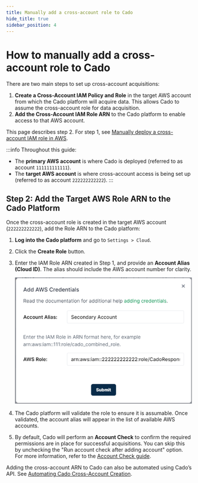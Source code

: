```yaml
---
title: Manually add a cross-account role to Cado
hide_title: true
sidebar_position: 4
---
```


# How to manually add a cross-account role to Cado

There are two main steps to set up cross-account acquisitions:

1. **Create a Cross-Account IAM Policy and Role** in the target AWS account from which the Cado platform will acquire data. This allows Cado to assume the cross-account role for data acquisition.
2. **Add the Cross-Account IAM Role ARN** to the Cado platform to enable access to that AWS account.

This page describes step 2. For step 1, see [Manually deploy a cross-account IAM role in AWS](/cado/deploy/cross/cross-account-creation).

:::info
Throughout this guide:
- The **primary AWS account** is where Cado is deployed (referred to as account `111111111111`).
- The **target AWS account** is where cross-account access is being set up (referred to as account `222222222222`).
:::


## Step 2: Add the Target AWS Role ARN to the Cado Platform

Once the cross-account role is created in the target AWS account (`222222222222`), add the Role ARN to the Cado platform:

1. **Log into the Cado platform** and go to `Settings > Cloud`.
2. Click the **Create Role** button.
3. Enter the IAM Role ARN created in Step 1, and provide an **Account Alias (Cloud ID)**. The alias should include the AWS account number for clarity.

   ![Add Role](/img/add-role.png)

4. The Cado platform will validate the role to ensure it is assumable. Once validated, the account alias will appear in the list of available AWS accounts.

5. By default, Cado will perform an **Account Check** to confirm the required permissions are in place for successful acquisitions. You can skip this by unchecking the "Run account check after adding account" option. For more information, refer to the [Account Check guide](/cado/manage/monitoring#account-check).

Adding the cross-account ARN to Cado can also be automated using Cado’s API. See [Automating Cado Cross-Account Creation](#automating-cado-cross-account-creation).

